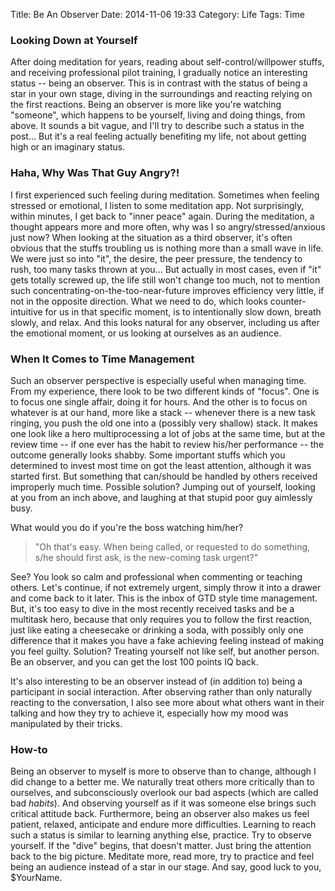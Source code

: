 Title: Be An Observer
Date: 2014-11-06 19:33
Category: Life
Tags: Time

### Looking Down at Yourself

After doing meditation for years, reading about self-control/willpower stuffs, and receiving professional pilot training, I gradually notice an interesting status -- being an observer.
This is in contrast with the status of being a star in your own stage, diving in the surroundings and reacting relying on the first reactions.
Being an observer is more like you're watching "someone", which happens to be yourself, living and doing things, from above. 
It sounds a bit vague, and I'll try to describe such a status in the post...
But it's a real feeling actually benefiting my life, not about getting high or an imaginary status.

### Haha, Why Was That Guy Angry?!

I first experienced such feeling during meditation.
Sometimes when feeling stressed or emotional, I listen to some meditation app. 
Not surprisingly, within minutes, I get back to "inner peace" again.
During the meditation, a thought appears more and more often, why was I so angry/stressed/anxious just now?
When looking at the situation as a third observer, it's often obvious that the stuffs troubling us is nothing more than a small wave in life.
We were just so into "it", the desire, the peer pressure, the tendency to rush, too many tasks thrown at you... 
But actually in most cases, even if "it" gets totally screwed up, the life still won't change too much, not to mention such concentrating-on-the-too-near-future improves efficiency very little, if not in the opposite direction.
What we need to do, which looks counter-intuitive for us in that specific moment, is to intentionally slow down, breath slowly, and relax.
And this looks natural for any observer, including us after the emotional moment, or us looking at ourselves as an audience.

### When It Comes to Time Management

Such an observer perspective is especially useful when managing time.
From my experience, there look to be two different kinds of "focus".
One is to focus one single affair, doing it for hours.
And the other is to focus on whatever is at our hand, more like a stack -- whenever there is a new task ringing, you push the old one into a (possibly very shallow) stack.
It makes one look like a hero multiprocessing a lot of jobs at the same time, but at the review time -- if one ever has the habit to review his/her performance -- the outcome generally looks shabby. 
Some important stuffs which you determined to invest most time on got the least attention, although it was started first.
But something that can/should be handled by others received improperly much time.
Possible solution? Jumping out of yourself, looking at you from an inch above, and laughing at that stupid poor guy aimlessly busy.

What would you do if you're the boss watching him/her?

> "Oh that's easy. When being called, or requested to do something, s/he should first ask, is the new-coming task urgent?"

See? You look so calm and professional when commenting or teaching others.
Let's continue, if not extremely urgent, simply throw it into a drawer and come back to it later.
This is the inbox of GTD style time management.
But, it's too easy to dive in the most recently received tasks and be a multitask hero, because that only requires you to follow the first reaction, just like eating a cheesecake or drinking a soda, with possibly only one difference that it makes you have a fake achieving feeling instead of making you feel guilty.
Solution? Treating yourself not like self, but another person.
Be an observer, and you can get the lost 100 points IQ back.

It's also interesting to be an observer instead of (in addition to) being a participant in social interaction.
After observing rather than only naturally reacting to the conversation, I also see more about what others want in their talking and how they try to achieve it, especially how my mood was manipulated by their tricks.

### How-to

Being an observer to myself is more to observe than to change, although I did change to a better me.
We naturally treat others more critically than to ourselves, and subconsciously overlook our bad aspects (which are called bad *habits*).
And observing yourself as if it was someone else brings such critical attitude back.
Furthermore, being an observer also makes us feel patient, relaxed, anticipate and endure more difficulties.
Learning to reach such a status is similar to learning anything else, practice.
Try to observe yourself.
If the "dive" begins, that doesn't matter.
Just bring the attention back to the big picture.
Meditate more, read more, try to practice and feel being an audience instead of a star in our stage.
And say, good luck to you, $YourName.
